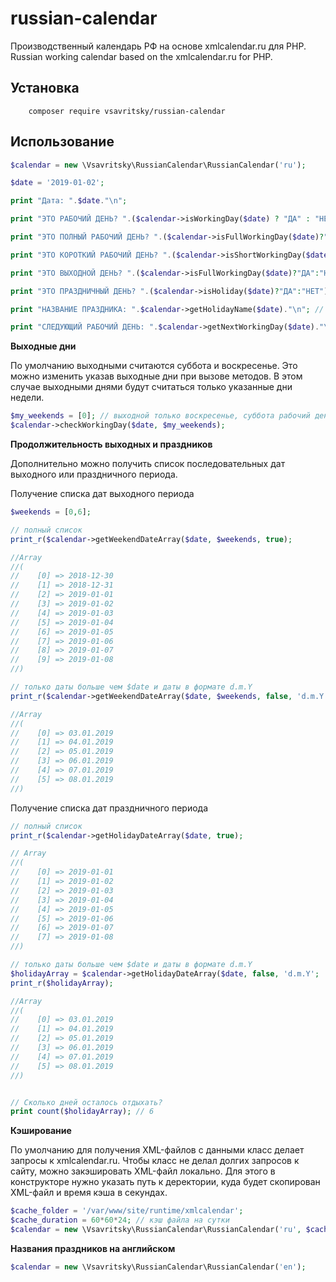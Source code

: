 # russian-calendar

Производственный календарь РФ на основе xmlcalendar.ru для PHP.
Russian working calendar based on the xmlcalendar.ru for PHP.







Установка
------------
```code
	composer require vsavritsky/russian-calendar
```





Использование
-----
```php
$calendar = new \Vsavritsky\RussianCalendar\RussianCalendar('ru');

$date = '2019-01-02';

print "Дата: ".$date."\n";

print "ЭТО РАБОЧИЙ ДЕНЬ? ".($calendar->isWorkingDay($date) ? "ДА" : "НЕТ")."\n"; // НЕТ

print "ЭТО ПОЛНЫЙ РАБОЧИЙ ДЕНЬ? ".($calendar->isFullWorkingDay($date)?"ДА":"НЕТ")."\n"; // НЕТ

print "ЭТО КОРОТКИЙ РАБОЧИЙ ДЕНЬ? ".($calendar->isShortWorkingDay($date)?"ДА":"НЕТ")."\n"; // НЕТ

print "ЭТО ВЫХОДНОЙ ДЕНЬ? ".($calendar->isFullWorkingDay($date)?"ДА":"НЕТ")."\n"; // ДА

print "ЭТО ПРАЗДНИЧНЫЙ ДЕНЬ? ".($calendar->isHoliday($date)?"ДА":"НЕТ")."\n"; // ДА

print "НАЗВАНИЕ ПРАЗДНИКА: ".$calendar->getHolidayName($date)."\n"; // Новогодние каникулы (в ред. Федерального закона от 23.04.2012 № 35-ФЗ)

print "СЛЕДУЮЩИЙ РАБОЧИЙ ДЕНЬ: ".$calendar->getNextWorkingDay($date)."\n"; // 2019-01-09
```




**Выходные дни**

По умолчанию выходными считаются суббота и воскресенье.
Это можно изменить указав выходные дни при вызове методов.
В этом случае выходными днями будут считаться только указанные дни недели.
```php
$my_weekends = [0]; // выходной только воскресенье, суббота рабочий день
$calendar->checkWorkingDay($date, $my_weekends);
```




**Продолжительность выходных и праздников**

Дополнительно можно получить список последовательных дат выходного или праздничного периода.


Получение списка дат выходного периода
```php
$weekends = [0,6];

// полный список
print_r($calendar->getWeekendDateArray($date, $weekends, true);

//Array
//(
//    [0] => 2018-12-30
//    [1] => 2018-12-31
//    [2] => 2019-01-01
//    [3] => 2019-01-02
//    [4] => 2019-01-03
//    [5] => 2019-01-04
//    [6] => 2019-01-05
//    [7] => 2019-01-06
//    [8] => 2019-01-07
//    [9] => 2019-01-08
//)

// только даты больше чем $date и даты в формате d.m.Y
print_r($calendar->getWeekendDateArray($date, $weekends, false, 'd.m.Y');

//Array
//(
//    [0] => 03.01.2019
//    [1] => 04.01.2019
//    [2] => 05.01.2019
//    [3] => 06.01.2019
//    [4] => 07.01.2019
//    [5] => 08.01.2019
//)
```


Получение списка дат праздничного периода
```php
// полный список
print_r($calendar->getHolidayDateArray($date, true);

// Array
//(
//    [0] => 2019-01-01
//    [1] => 2019-01-02
//    [2] => 2019-01-03
//    [3] => 2019-01-04
//    [4] => 2019-01-05
//    [5] => 2019-01-06
//    [6] => 2019-01-07
//    [7] => 2019-01-08
//)

// только даты больше чем $date и даты в формате d.m.Y
$holidayArray = $calendar->getHolidayDateArray($date, false, 'd.m.Y';
print_r($holidayArray);

//Array
//(
//    [0] => 03.01.2019
//    [1] => 04.01.2019
//    [2] => 05.01.2019
//    [3] => 06.01.2019
//    [4] => 07.01.2019
//    [5] => 08.01.2019
//)


// Сколько дней осталось отдыхать?
print count($holidayArray); // 6
```




**Кэширование**

По умолчанию для получения XML-файлов с данными класс делает запросы к xmlcalendar.ru.
Чтобы класс не делал долгих запросов к сайту, можно закэшировать XML-файл локально.
Для этого в конструкторе нужно указать путь к деректории, куда будет скопирован XML-файл
и время кэша в секундах.

```php
$cache_folder = '/var/www/site/runtime/xmlcalendar';
$cache_duration = 60*60*24; // кэш файла на сутки
$calendar = new \Vsavritsky\RussianCalendar\RussianCalendar('ru', $cache_folder, $cache_duration);
```

**Названия праздников на английском**

```php
$calendar = new \Vsavritsky\RussianCalendar\RussianCalendar('en');
```

